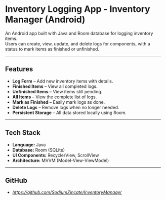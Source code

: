 # Inventory Logging App - Inventory Manager (Android)

An Android app built with Java and Room database for logging inventory items.  
Users can create, view, update, and delete logs for components, with a status to mark items as finished or unfinished.

---

## Features

- **Log Form** – Add new inventory items with details.
- **Finished Items** – View all completed logs.
- **Unfinished Items** – View items still pending.
- **All Items** – View the complete list of logs.
- **Mark as Finished** – Easily mark logs as done.
- **Delete Logs** – Remove logs when no longer needed.
- **Persistent Storage** – All data stored locally using Room.

---

## Tech Stack

- **Language:** Java
- **Database:** Room (SQLite)
- **UI Components:** RecyclerView, ScrollView
- **Architecture:** MVVM (Model-View-ViewModel)

---

## GitHub

- *https://github.com/SodiumZincate/InventoryManager*
